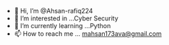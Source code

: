 - 👋 Hi, I’m @Ahsan-rafiq224
- 👀 I’m interested in ...Cyber Security
- 🌱 I’m currently learning ...Python
- 📫 How to reach me ... mahsan173ava@gmail.com

<!---
Ahsan-rafiq224/Ahsan-rafiq224 is a ✨ special ✨ repository because its `README.md` (this file) appears on your GitHub profile.
You can click the Preview link to take a look at your changes.
--->
